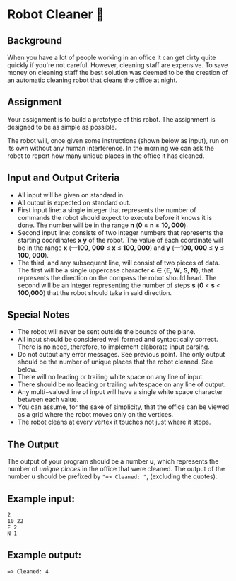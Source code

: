 # Robot Cleaner :robot:

## Background

When you have a lot of people working in an office it can get dirty quite quickly if you're not careful. However, cleaning staff are expensive. To save money on cleaning staff the best solution was deemed to be the creation of an automatic cleaning robot that cleans the office at night.

## Assignment

Your assignment is to build a prototype of this robot. The assignment is designed to be as simple as possible.

The robot will, once given some instructions (shown below as input), run on its own without any human interference. In the morning we can ask the robot to report how many unique places in the office it has cleaned.

## Input and Output Criteria

* All input will be given on standard in.
* All output is expected on standard out.
* First input line: a single integer that represents the number of commands the robot should expect to execute before it knows it is done. The number will be in the range **n** (**0** ≤ **n** ≤ **10, 000**).
* Second input line: consists of two integer numbers that represents the starting coordinates **x y**
of the robot. The value of each coordinate will be in the range **x** (**—100**, **000** ≤ **x** ≤ **100, 000**) and **y** (**—100, 000** ≤ **y** ≤ **100, 000**).
* The third, and any subsequent line, will consist of two pieces of data. The first will be a single uppercase character **c** ∈ {**E**, **W**, **S**, **N**}, that represents the direction on the compass the robot should head. The second will be an integer representing the number of steps **s** (**0** < **s** < **100,000**) that the robot should take in said direction.

## Special Notes

* The robot will never be sent outside the bounds of the plane.
* All input should be considered well formed and syntactically correct. There is no need, therefore, to implement elaborate input parsing.
* Do not output any error messages. See previous point. The only output should be the number of unique places that the robot cleaned. See below.
* There will no leading or trailing white space on any line of input.
* There should be no leading or trailing whitespace on any line of output.
* Any multi−valued line of input will have a single white space character between each value.
* You can assume, for the sake of simplicity, that the office can be viewed as a grid where the robot moves only on the vertices.
* The robot cleans at every vertex it touches not just where it stops.

## The Output

The output of your program should be a number **u**, which represents the number of *unique places* in the office that were cleaned. The output of the number **u** should be prefixed by `"=> Cleaned: "`, (excluding the quotes).

## Example input:

```
2
10 22
E 2
N 1
```

## Example output:

```
=> Cleaned: 4
```